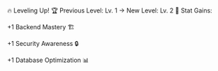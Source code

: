 🔥 Leveling Up!
🏆 Previous Level: Lv. 1 → New Level: Lv. 2
💠 Stat Gains:

+1 Backend Mastery 🏗️

+1 Security Awareness 🔒

+1 Database Optimization 📊
